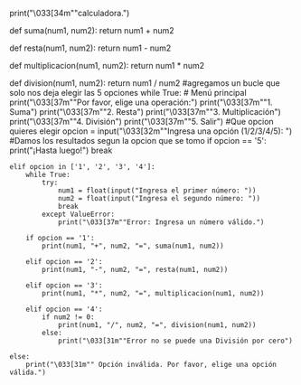 print("\033[34m""calculadora.")

def suma(num1, num2):
    return num1 + num2

def resta(num1, num2):
    return num1 - num2

def multiplicacion(num1, num2):
    return num1 * num2

def division(num1, num2):
    return num1 / num2
#agregamos un bucle que solo nos deja elegir las 5 opciones
while True:
    # Menú principal
    print("\033[37m""Por favor, elige una operación:")
    print("\033[37m""1. Suma")
    print("\033[37m""2. Resta")
    print("\033[37m""3. Multiplicación")
    print("\033[37m""4. División")
    print("\033[37m""5. Salir")
#Que opcion quieres elegir
    opcion = input("\033[32m""Ingresa una opción (1/2/3/4/5): ")
#Damos los resultados segun la opcion que se tomo
    if opcion == '5':
        print("¡Hasta luego!")
        break

    elif opcion in ['1', '2', '3', '4']:
        while True:
            try:
                num1 = float(input("Ingresa el primer número: "))
                num2 = float(input("Ingresa el segundo número: "))
                break
            except ValueError:
                print("\033[37m""Error: Ingresa un número válido.")

        if opcion == '1':
            print(num1, "+", num2, "=", suma(num1, num2))

        elif opcion == '2':
            print(num1, "-", num2, "=", resta(num1, num2))

        elif opcion == '3':
            print(num1, "*", num2, "=", multiplicacion(num1, num2))

        elif opcion == '4':
            if num2 != 0:
                print(num1, "/", num2, "=", division(num1, num2))
            else:
                print("\033[31m""Error no se puede una División por cero")

    else:
        print("\033[31m"" Opción inválida. Por favor, elige una opción válida.")
